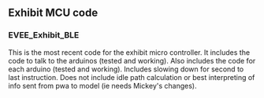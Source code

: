 ## Exhibit MCU code
### EVEE_Exhibit_BLE
This is the most recent code for the exhibit micro controller.
It includes the code to talk to the arduinos (tested and working).
Also includes the code for each arduino (tested and working).
Includes slowing down for second to last instruction.
Does not include idle path calculation or best interpreting of info sent from pwa to model (ie needs Mickey's changes).
